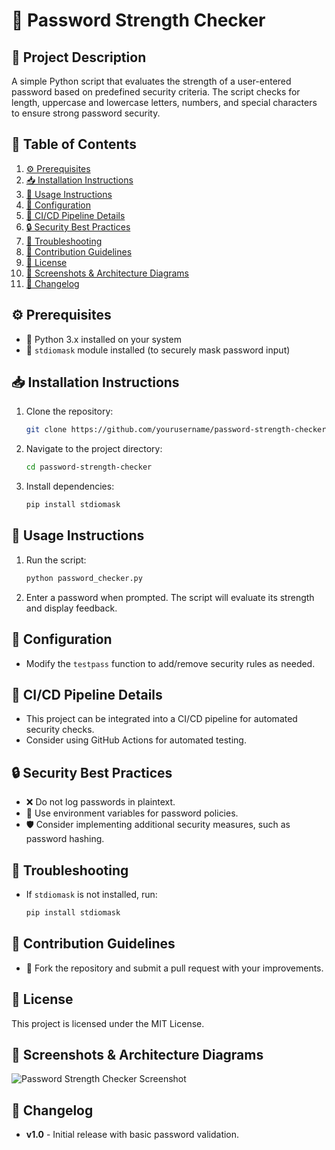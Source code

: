 # 🔐 Password Strength Checker

## 📌 Project Description
A simple Python script that evaluates the strength of a user-entered password based on predefined security criteria. The script checks for length, uppercase and lowercase letters, numbers, and special characters to ensure strong password security.

## 📖 Table of Contents
1. [⚙️ Prerequisites](#prerequisites)
2. [📥 Installation Instructions](#installation-instructions)
3. [📝 Usage Instructions](#usage-instructions)
4. [🔧 Configuration](#configuration)
5. [🚀 CI/CD Pipeline Details](#cicd-pipeline-details)
6. [🔒 Security Best Practices](#security-best-practices)
7. [🐞 Troubleshooting](#troubleshooting)
8. [🤝 Contribution Guidelines](#contribution-guidelines)
9. [📜 License](#license)
10. [📸 Screenshots & Architecture Diagrams](#screenshots--architecture-diagrams)
11. [📅 Changelog](#changelog)

## ⚙️ Prerequisites
- 🐍 Python 3.x installed on your system
- 🔗 `stdiomask` module installed (to securely mask password input)

## 📥 Installation Instructions
1. Clone the repository:
   ```bash
   git clone https://github.com/yourusername/password-strength-checker.git
   ```
2. Navigate to the project directory:
   ```bash
   cd password-strength-checker
   ```
3. Install dependencies:
   ```bash
   pip install stdiomask
   ```

## 📝 Usage Instructions
1. Run the script:
   ```bash
   python password_checker.py
   ```
2. Enter a password when prompted. The script will evaluate its strength and display feedback.

## 🔧 Configuration
- Modify the `testpass` function to add/remove security rules as needed.

## 🚀 CI/CD Pipeline Details
- This project can be integrated into a CI/CD pipeline for automated security checks.
- Consider using GitHub Actions for automated testing.

## 🔒 Security Best Practices
- ❌ Do not log passwords in plaintext.
- 🔑 Use environment variables for password policies.
- 🛡️ Consider implementing additional security measures, such as password hashing.

## 🐞 Troubleshooting
- If `stdiomask` is not installed, run:
  ```bash
  pip install stdiomask
  ```

## 🤝 Contribution Guidelines
- 🔀 Fork the repository and submit a pull request with your improvements.

## 📜 License
This project is licensed under the MIT License.

## 📸 Screenshots & Architecture Diagrams
![Password Strength Checker Screenshot](screenshot.png)

## 📅 Changelog
- **v1.0** - Initial release with basic password validation.

